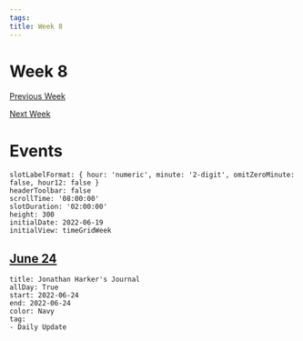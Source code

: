 ```yaml
---
tags: 
title: Week 8
---
```


# Week 8

[Previous Week](2022-W25.md)

[Next Week](2022-W27.md)

# Events

```itinerary
slotLabelFormat: { hour: 'numeric', minute: '2-digit', omitZeroMinute: false, hour12: false }
headerToolbar: false
scrollTime: '08:00:00'
slotDuration: '02:00:00'
height: 300
initialDate: 2022-06-19
initialView: timeGridWeek

```

## [June 24](2022-06-24.md)

```itinerary-event
title: Jonathan Harker's Journal
allDay: True
start: 2022-06-24
end: 2022-06-24
color: Navy
tag:
- Daily Update
```

